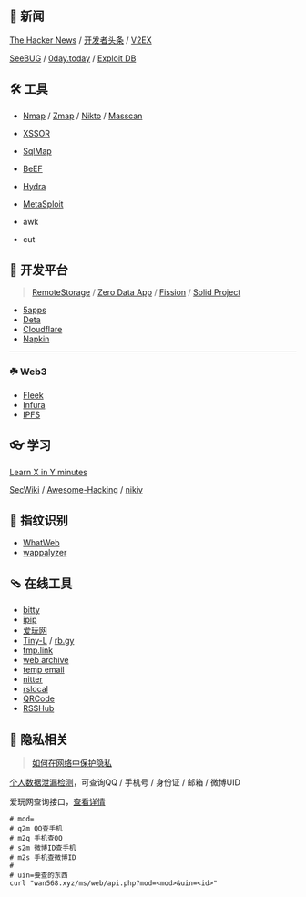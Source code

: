 ## 📰 新闻

[The Hacker News](//thehackernews.com) / [开发者头条](//toutiao.io) /
[V2EX](//v2ex.com)

[SeeBUG](https://seebug.org) / [0day.today](https://0day.today) /
[Exploit DB](https://www.exploit-db.com/)

## 🛠 工具

- [Nmap](//nmap.org) / [Zmap](//zmap.io) / [Nikto](//github.com/sullo/nikto) /
  [Masscan](//github.com/robertdavidgraham/masscan)
- [XSSOR](https://xssor.io/)
- [SqlMap](http://sqlmap.org/)
- [BeEF](https://github.com/beefproject/beef)
- [Hydra](https://github.com/vanhauser-thc/thc-hydra)
- [MetaSploit](https://github.com/rapid7/metasploit-framework)

- awk
- cut

## 🚀 开发平台

> [RemoteStorage](//remotestorage.io) / [Zero Data App](//0data.app) /
> [Fission](//fission.codes) / [Solid Project](//solidproject.org)

- [5apps](//5apps.com)
- [Deta](//deta.sh)
- [Cloudflare](//cloudflare.com)
- [Napkin](//www.napkin.io)

---

### ☘️ Web3

- [Fleek](//fleek.co)
- [Infura](//infura.io)
- [IPFS](//ipfs.io)

## 👓 学习

[Learn X in Y minutes](//learnxinyminutes.com)

[SecWiki](//wiki.zacheller.dev) /
[Awesome-Hacking](//github.com/Hack-with-Github/Awesome-Hacking) /
[nikiv](//wiki.nikiv.dev)

## 🥕 指纹识别

- [WhatWeb](//github.com/urbanadventurer/WhatWeb)
- [wappalyzer](//github.com/wappalyzer/wappalyzer)

## 🩴 在线工具

- [bitty](//bitty.site)
- [ipip](//ipip.ooo)
- [爱玩网](//wan568.xyz)
- [Tiny-L](//www.tiny-l.com) / [rb.gy](//free-url-shortener.rb.gy)
- [tmp.link](//app.tmp.link)
- [web archive](//archive.ph)
- [temp email](//mytemp.email/)
- [nitter](//nitter.net/)
- [rslocal](//localtest.rs)
- [QRCode](//qr-code-generator.vercel.app)
- [RSSHub](//xyz-rsshub.vercel.app)

## 👀 隐私相关

> [如何在网络中保护隐私](//privacy.kallydev.com)

[个人数据泄漏检测](//privacy.aiuys.com)，可查询QQ / 手机号 / 身份证 / 邮箱 / 微博UID

爱玩网查询接口，[查看详情](//wan568.xyz/Z2SyEP8vubRNODJMNB/open.html)

```shell
# mod=
# q2m QQ查手机
# m2q 手机查QQ
# s2m 微博ID查手机
# m2s 手机查微博ID
#
# uin=要查的东西
curl "wan568.xyz/ms/web/api.php?mod=<mod>&uin=<id>"
```

